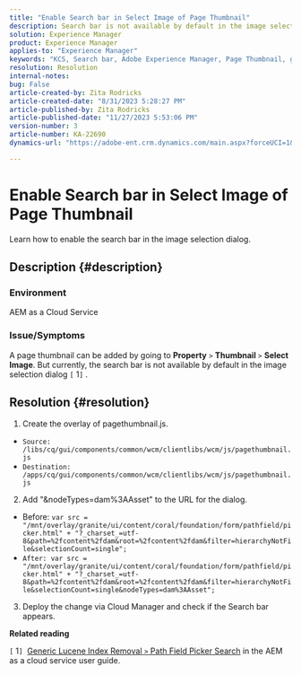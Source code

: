 ```yaml
---
title: "Enable Search bar in Select Image of Page Thumbnail"
description: Search bar is not available by default in the image selection dialog.
solution: Experience Manager
product: Experience Manager
applies-to: "Experience Manager"
keywords: "KCS, Search bar, Adobe Experience Manager, Page Thumbnail, generic lucene index"
resolution: Resolution
internal-notes: 
bug: False
article-created-by: Zita Rodricks
article-created-date: "8/31/2023 5:28:27 PM"
article-published-by: Zita Rodricks
article-published-date: "11/27/2023 5:53:06 PM"
version-number: 3
article-number: KA-22690
dynamics-url: "https://adobe-ent.crm.dynamics.com/main.aspx?forceUCI=1&pagetype=entityrecord&etn=knowledgearticle&id=ec0c2ac5-2348-ee11-be6d-6045bd0061cb"

---
```

# Enable Search bar in Select Image of Page Thumbnail


Learn how to enable the search bar in the image selection dialog.

## Description {#description}


### Environment

AEM as a Cloud Service

### Issue/Symptoms

A page thumbnail can be added by going to <b>Property</b> `>`  <b>Thumbnail</b> `>`  <b>Select Image</b>. But currently, the search bar is not available by default in the image selection dialog `[` 1`]` .






## Resolution {#resolution}


1. Create the overlay of pagethumbnail.js.


- `Source: /libs/cq/gui/components/common/wcm/clientlibs/wcm/js/pagethumbnail.js`
- `Destination: /apps/cq/gui/components/common/wcm/clientlibs/wcm/js/pagethumbnail.js`




2. Add "&nodeTypes=dam%3AAsset" to the URL for the dialog.

- Before: `var src = "/mnt/overlay/granite/ui/content/coral/foundation/form/pathfield/picker.html" + "?_charset_=utf-8&path=%2fcontent%2fdam&root=%2fcontent%2fdam&filter=hierarchyNotFile&selectionCount=single";`
- `After: var src = "/mnt/overlay/granite/ui/content/coral/foundation/form/pathfield/picker.html" + "?_charset_=utf-8&path=%2fcontent%2fdam&root=%2fcontent%2fdam&filter=hierarchyNotFile&selectionCount=single&nodeTypes=dam%3AAsset";`




3. Deploy the change via Cloud Manager and check if the Search bar appears.





<b>Related reading</b>

`[` 1`]`  [Generic Lucene Index Removal `>`  Path Field Picker Search](https://experienceleague.adobe.com/docs/experience-manager-cloud-service/content/operations/removal-generic-lucene-index.html?lang=en#author-instance) in the AEM as a cloud service user guide.
